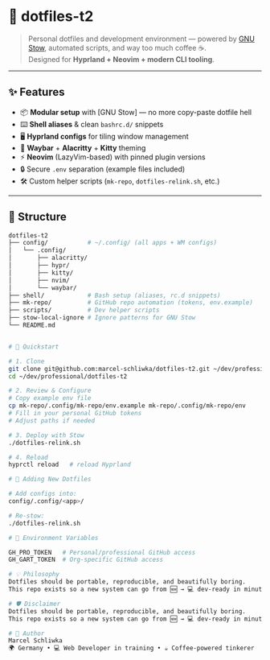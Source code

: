 # 🌌 dotfiles-t2

> Personal dotfiles and development environment — powered by [GNU Stow](https://www.gnu.org/software/stow/), automated scripts, and way too much coffee ☕.  
> Designed for **Hyprland + Neovim + modern CLI tooling**.

---

## ✨ Features

- 📦 **Modular setup** with [GNU Stow] — no more copy-paste dotfile hell
- ⌨️ **Shell aliases** & clean `bashrc.d/` snippets
- 🖥️ **Hyprland configs** for tiling window management
- 🎨 **Waybar** + **Alacritty** + **Kitty** theming
- ⚡ **Neovim** (LazyVim-based) with pinned plugin versions
- 🔒 Secure `.env` separation (example files included)
- 🛠️ Custom helper scripts (`mk-repo`, `dotfiles-relink.sh`, etc.)

---

## 📂 Structure

```bash
dotfiles-t2
├── config/           # ~/.config/ (all apps + WM configs)
│   └── .config/      
│       ├── alacritty/
│       ├── hypr/
│       ├── kitty/
│       ├── nvim/
│       └── waybar/
├── shell/            # Bash setup (aliases, rc.d snippets)
├── mk-repo/          # GitHub repo automation (tokens, env.example)
├── scripts/          # Dev helper scripts
├── stow-local-ignore # Ignore patterns for GNU Stow
└── README.md


# 🚀 Quickstart

# 1. Clone
git clone git@github.com:marcel-schliwka/dotfiles-t2.git ~/dev/professional/dotfiles-t2
cd ~/dev/professional/dotfiles-t2

# 2. Review & Configure
# Copy example env file
cp mk-repo/.config/mk-repo/env.example mk-repo/.config/mk-repo/env
# Fill in your personal GitHub tokens
# Adjust paths if needed

# 3. Deploy with Stow
./dotfiles-relink.sh

# 4. Reload
hyprctl reload   # reload Hyprland

# 🧩 Adding New Dotfiles

# Add configs into:
config/.config/<app>/

# Re-stow:
./dotfiles-relink.sh

# 🔐 Environment Variables

GH_PRO_TOKEN   # Personal/professional GitHub access
GH_GART_TOKEN  # Org-specific GitHub access

# 💡 Philosophy
Dotfiles should be portable, reproducible, and beautifully boring.
This repo exists so a new system can go from 🆕 → 💻 dev-ready in minutes.

# 🛡️ Disclaimer
Dotfiles should be portable, reproducible, and beautifully boring.
This repo exists so a new system can go from 🆕 → 💻 dev-ready in minutes.

# 🧙 Author
Marcel Schliwka
🌍 Germany • 💻 Web Developer in training • ☕ Coffee-powered tinkerer
